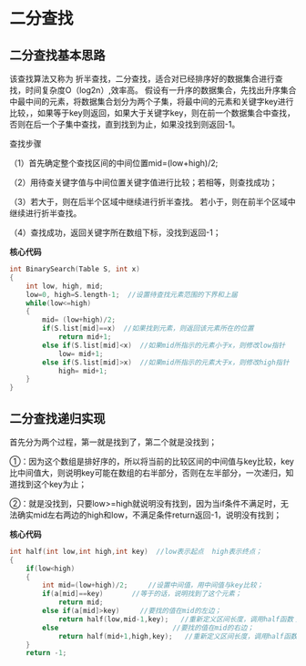 # 二分查找

## 二分查找基本思路

该查找算法又称为 折半查找，二分查找，适合对已经排序好的数据集合进行查找，时间复杂度O（log2n）,效率高。
假设有一升序的数据集合，先找出升序集合中最中间的元素，将数据集合划分为两个子集，将最中间的元素和关键字key进行比较，，如果等于key则返回，如果大于关键字key，则在前一个数据集合中查找，否则在后一个子集中查找，直到找到为止，如果没找到则返回-1。

查找步骤

（1）首先确定整个查找区间的中间位置mid=(low+high)/2;

（2）用待查关键字值与中间位置关键字值进行比较；若相等，则查找成功；

（3）若大于，则在后半个区域中继续进行折半查找。
若小于，则在前半个区域中继续进行折半查找。

（4）查找成功，返回关键字所在数组下标，没找到返回-1；


**核心代码**

```c
int BinarySearch(Table S, int x)
{
	int low, high, mid;
	low=0, high=S.length-1;  //设置待查找元素范围的下界和上届 
	while(low<=high)
	{
		mid= (low+high)/2;
		if(S.list[mid]==x)  //如果找到元素，则返回该元素所在的位置 
			return mid+1;
		else if(S.list[mid]<x)  //如果mid所指示的元素小于x，则修改low指针
			low= mid+1;
		else if(S.list[mid]>x)  //如果mid所指示的元素大于x，则修改high指针 
			high= mid+1; 
	}
}

```



## 二分查找递归实现

首先分为两个过程，第一就是找到了，第二个就是没找到；

①：因为这个数组是排好序的，所以将当前的比较区间的中间值与key比较，key比中间值大，则说明key可能在数组的右半部分，否则在左半部分，一次递归，知道找到这个key为止；

②：就是没找到，只要low>=high就说明没有找到，因为当if条件不满足时，无法确实mid左右两边的high和low，不满足条件return返回-1，说明没有找到；


**核心代码**

```c
int half(int low,int high,int key)  //low表示起点  high表示终点；
{
	if(low<high)
	{	
		int mid=(low+high)/2;     //设置中间值，用中间值与key比较；
		if(a[mid]==key)       //等于的话，说明找到了这个元素；
			return mid;
		else if(a[mid]>key)     //要找的值在mid的左边；
			return half(low,mid-1,key);   //重新定义区间长度，调用half函数；
		else                            //要找的值在mid的右边；
			return half(mid+1,high,key);   //重新定义区间长度，调用half函数；
	}
	return -1;  


```

